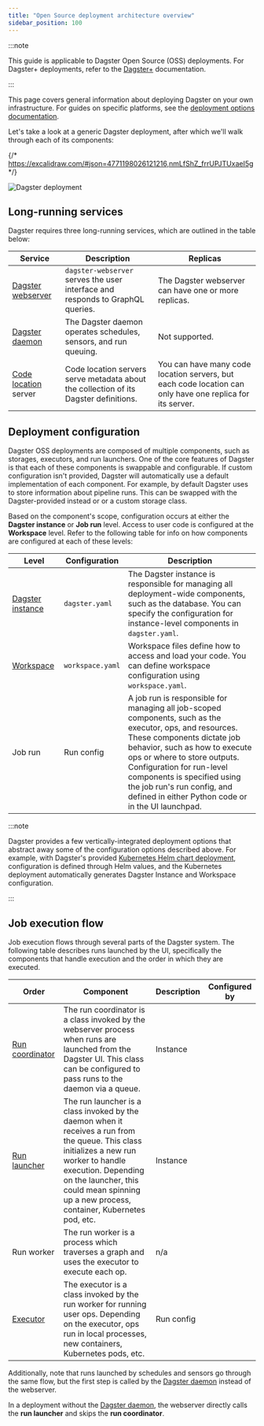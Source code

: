```yaml
---
title: "Open Source deployment architecture overview"
sidebar_position: 100
---
```



:::note

This guide is applicable to Dagster Open Source (OSS) deployments. For
Dagster+ deployments, refer to the [Dagster+](/dagster-plus/) documentation.

:::

This page covers general information about deploying Dagster on your own infrastructure. For guides on specific platforms, see the [deployment options documentation](/guides/deploy/deployment-options/).

Let's take a look at a generic Dagster deployment, after which we'll walk through each of its components:

{/* https://excalidraw.com/#json=4771198026121216,nmLfShZ_frrUPJTUxaeI5g */}

![Dagster deployment](/images/guides/deploy/dagster-deployment.png)

## Long-running services

Dagster requires three long-running services, which are outlined in the table below:

| Service | Description | Replicas |
|---------|-------------|----------|
| [Dagster webserver](/guides/deploy/webserver) | `dagster-webserver` serves the user interface and responds to GraphQL queries. | The Dagster webserver can have one or more replicas. |
| [Dagster daemon](/guides/deploy/execution/dagster-daemon) | The Dagster daemon operates schedules, sensors, and run queuing. | Not supported. |
| [Code location](/guides/deploy/code-locations/) server | Code location servers serve metadata about the collection of its Dagster definitions. | You can have many code location servers, but each code location can only have one replica for its server. |

## Deployment configuration

Dagster OSS deployments are composed of multiple components, such as storages, executors, and run launchers. One of the core features of Dagster is that each of these components is swappable and configurable. If custom configuration isn't provided, Dagster will automatically use a default implementation of each component. For example, by default Dagster uses <PyObject section="internals" module="dagster._core.storage.runs" object="SqliteRunStorage" /> to store information about pipeline runs. This can be swapped with the Dagster-provided <PyObject section="libraries" module="dagster_postgres" object="PostgresRunStorage"/> instead or or a custom storage class.

Based on the component's scope, configuration occurs at either the **Dagster instance** or **Job run** level. Access to user code is configured at the **Workspace** level. Refer to the following table for info on how components are configured at each of these levels:

| Level | Configuration | Description |
|-------|---------------|-------------|
| [Dagster instance](/guides/deploy/dagster-instance-configuration) | `dagster.yaml` | The Dagster instance is responsible for managing all deployment-wide components, such as the database. You can specify the configuration for instance-level components in `dagster.yaml`. |
| [Workspace](/guides/deploy/code-locations/workspace-yaml) | `workspace.yaml` | Workspace files define how to access and load your code. You can define workspace configuration using `workspace.yaml`. |
| Job run | Run config | A job run is responsible for managing all job-scoped components, such as the executor, ops, and resources. These components dictate job behavior, such as how to execute ops or where to store outputs. <br/> Configuration for run-level components is specified using the job run's run config, and defined in either Python code or in the UI launchpad. |
 
:::note

Dagster provides a few vertically-integrated deployment options that abstract
away some of the configuration options described above. For example, with
Dagster's provided [Kubernetes Helm chart deployment](/guides/deploy/deployment-options/kubernetes/deploying-to-kubernetes), configuration is defined through Helm values, and the Kubernetes deployment automatically generates Dagster Instance and Workspace configuration.

:::

## Job execution flow

Job execution flows through several parts of the Dagster system. The following table describes runs launched by the UI, specifically the components that handle execution and the order in which they are executed.

| Order | Component | Description | Configured by |
|-------|-----------|-------------|---------------|
| [Run coordinator](/guides/deploy/execution/run-coordinators) | The run coordinator is a class invoked by the webserver process when runs are launched from the Dagster UI. This class can be configured to pass runs to the daemon via a queue. | Instance |
| [Run launcher](/guides/deploy/execution/run-launchers) | The run launcher is a class invoked by the daemon when it receives a run from the queue. This class initializes a new run worker to handle execution. Depending on the launcher, this could mean spinning up a new process, container, Kubernetes pod, etc. | Instance |
| Run worker | The run worker is a process which traverses a graph and uses the executor to execute each op. | n/a |
| [Executor](/guides/operate/run-executors) | The executor is a class invoked by the run worker for running user ops. Depending on the executor, ops run in local processes, new containers, Kubernetes pods, etc. | Run config | 

Additionally, note that runs launched by schedules and sensors go through the same flow, but the first step is called by the [Dagster daemon](/guides/deploy/execution/dagster-daemon) instead of the webserver.

In a deployment without the [Dagster daemon](/guides/deploy/execution/dagster-daemon), the webserver directly calls the **run launcher** and skips the **run coordinator**.
